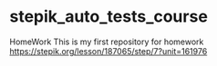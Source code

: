# stepik_auto_tests_course
HomeWork
This is my first repository for homework https://stepik.org/lesson/187065/step/7?unit=161976

